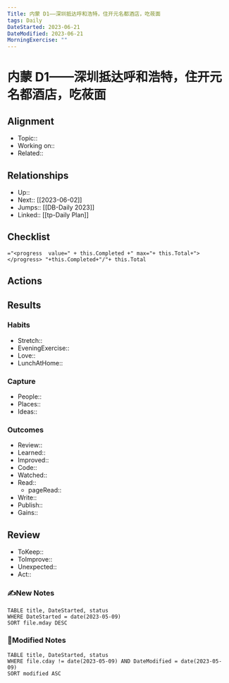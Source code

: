 ```yaml
---
Title: 内蒙 D1——深圳抵达呼和浩特，住开元名都酒店，吃莜面
tags: Daily
DateStarted: 2023-06-21
DateModified: 2023-06-21
MorningExercise: ""
---
```

# 内蒙 D1——深圳抵达呼和浩特，住开元名都酒店，吃莜面
## Alignment
- Topic::
- Working on::
- Related::
## Relationships
- Up:: 
- Next:: [[2023-06-02]]
- Jumps:: [[DB-Daily 2023]]
- Linked:: [[tp-Daily Plan]]
## Checklist
`="<progress  value=" + this.Completed +" max="+ this.Total+"></progress> "+this.Completed+"/"+ this.Total`
## Actions
## Results 
### Habits
- Stretch::  
- EveningExercise::
- Love::
- LunchAtHome:: 
### Capture
- People:: 
- Places::
- Ideas:: 
### Outcomes
- Review::  
- Learned::
- Improved:: 
- Code::
- Watched::
- Read:: 
	- pageRead::
- Write::
- Publish::
- Gains::
## Review
- ToKeep::  
- ToImprove::  
- Unexpected::  
- Act::
### ✍️New Notes

```dataview
TABLE title, DateStarted, status
WHERE DateStarted = date(2023-05-09)
SORT file.mday DESC
```

### 📝Modified Notes

```dataview
TABLE title, DateStarted, status
WHERE file.cday != date(2023-05-09) AND DateModified = date(2023-05-09)
SORT modified ASC
```
